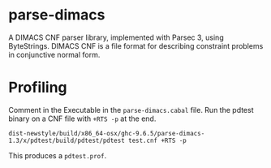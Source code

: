 # parse-dimacs

A DIMACS CNF parser library, implemented with Parsec 3, using ByteStrings.
DIMACS CNF is a file format for describing constraint problems in
conjunctive normal form.

# Profiling

Comment in the Executable in the `parse-dimacs.cabal` file.
Run the pdtest binary on a CNF file with `+RTS -p` at the end.

```
dist-newstyle/build/x86_64-osx/ghc-9.6.5/parse-dimacs-1.3/x/pdtest/build/pdtest/pdtest test.cnf +RTS -p
```

This produces a `pdtest.prof`.
